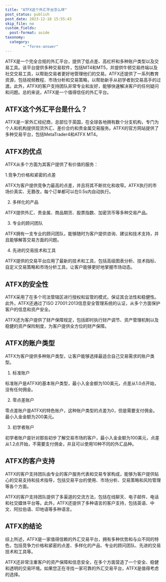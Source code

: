 ```yaml
---
title: "ATFX这个外汇平台怎么样"
post_status: publish
post_date: 2023-12-18 15:55:43
skip_file: no
custom_fields: 
  post-format: aside
taxonomy:
  category:
        - "forex-answer"
---
```


ATFX是一个完全合规的外汇平台，提供了低点差、高杠杆和多种账户类型以及交易工具。该平台提供多种交易软件，包括MT4和MT5，并提供牛顿交易终端以及社交交易工具，以帮助交易者更好地管理他们的交易。ATFX还提供了一系列教育资源，包括视频教程、市场分析和交易策略，以帮助新手从初学者到交易高手的过渡。此外，ATFX的客户支持团队非常专业和友好，能够快速解决客户的任何疑问和问题。总的来说，ATFX是一个值得信任的外汇平台。

## ATFX这个外汇平台是什么？

ATFX是一家外汇经纪商，总部位于英国，在全球各地拥有数个分支机构，专门为个人和机构提供现货外汇、差价合约和贵金属交易服务。ATFX的官方网站提供了多种交易平台，包括MetaTrader4和ATFX MT4。

## ATFX的优点

ATFX从多个方面为其客户提供了有价值的服务：

1.竞争力价格和紧密的点差

ATFX为客户提供竞争力最高的点差，并且将其不断优化和收窄。ATFX执行的市场价真实、无篡改，每个订单都可以在0.5s内自动执行。

2. 多样化的产品

ATFX提供外汇、贵金属、商品期货、股票指数、加密货币等多种交易产品。

3. 专业的顾问团队

ATFX拥有一支专业的顾问团队，能够随时为客户提供咨询、建议和技术支持，并且能够解答交易方面的问题。

4. 先进的交易技术和工具

ATFX提供的交易平台应用了最新的技术和工具，包括高级图表分析、技术指标、自定义交易策略和市场分析工具，让客户能够更好地掌握市场动态。

## ATFX的安全性

ATFX采用了在多个司法管辖区进行授权和监管的模式，保证其合法性和稳健性。此外，ATFX还通过了ISO 27001:2013信息安全管理系统的认证，从多个方面保护客户的信息和资产安全。

ATFX还为客户提供了财产保障规定，包括即时执行财产调节、资产管理机制以及稳健的资产保险制度，为客户提供全方位的财产保障。

## ATFX的账户类型

ATFX为客户提供多种账户类型，让客户能够选择最适合自己交易需求的账户类型。

1. 标准账户

标准账户是ATFX的基本账户类型，最小入金金额为100美元，点差从1.0点开始，没有任何佣金。

2. 零点差账户

零点差账户是ATFX的特色账户，这种账户类型的点差为0，但是需要支付佣金。最小入金金额为200美元。

3. 初学者账户

初学者账户是针对那些初步了解交易市场的客户，最小入金金额为100美元，点差从1.2点开始，不需要支付佣金，并且可以使用10种不同的外汇品种。

## ATFX的客户支持

ATFX的客户支持团队由专业的客户服务代表和交易专家构成，能够为客户提供贴心的交易支持和技术指导，包括交易平台的使用、市场分析、交易策略和风险管理等各个方面。

ATFX的客户支持团队提供了多渠道的交流方法，包括在线聊天、电子邮件、电话和社交媒体平台等。此外，ATFX还提供了多种语言的客户支持，包括英语、中文、阿拉伯语、印地语等多种语言。

## ATFX的结论

综上所述，ATFX是一家值得信赖的外汇交易平台，拥有多种优势和与众不同的特色，包括竞争力价格和紧密的点差、多样化的产品、专业的顾问团队、先进的交易技术和工具等。

ATFX还非常注重客户的资产保障和信息安全，在多个方面营造了一个安全、稳健和透明的交易环境。如果您正在寻找一家可靠的外汇交易平台，ATFX是值得考虑的选择。 
